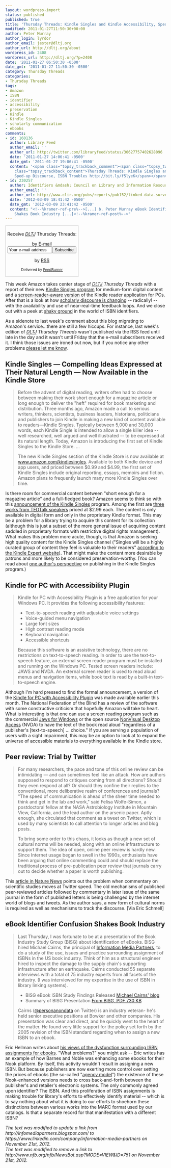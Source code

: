```yaml
---
layout: wordpress-import
status: published
published: true
title: 'Thursday Threads: Kindle Singles and Kindle Accessibility, Sped-up Discourse, ISBN Troubles'
modified: 2011-01-27T11:50:30+00:00
author: Peter Murray
author_login: lyrdor
author_email: jester@dltj.org
author_url: http://dltj.org/about
wordpress_id: 2408
wordpress_url: http://dltj.org/?p=2408
date: '2011-01-27 06:50:30 -0500'
date_gmt: '2011-01-27 11:50:30 -0500'
category: Thursday Threads
categories:
- Thursday Threads
tags:
- Amazon
- ISBN
- identifier
- accessibility
- preservation
- Kindle
- Kindle Singles
- scholarly communication
- ebooks
comments:
- id: 160136
  author: Library Feed
  author_email: ''
  author_url: http://twitter.com/libraryfeed/status/30627757402628096
  date: '2011-01-27 14:06:41 -0500'
  date_gmt: '2011-01-27 19:06:41 -0500'
  content: '<span class="topsy_trackback_comment"><span class="topsy_twitter_username"><span
    class="topsy_trackback_content">Thursday Threads: Kindle Singles and Kindle Accessibility,
    Sped-up Discourse, ISBN Troubles http://bit.ly/f5lyeK</span></span>'
- id: 230257
  author: Identifiers &mdash; Council on Library and Information Resources
  author_email: ''
  author_url: http://www.clir.org/pubs/reports/pub152/linked-data-survey/part06_a_topics.html
  date: '2012-03-09 18:41:42 -0500'
  date_gmt: '2012-03-09 23:41:42 -0500'
  content: "<!--%kramer-ref-pre%-->[...] b. Peter Murray eBook Identifier Confusion
    Shakes Book Industry [...]<!--%kramer-ref-post%-->"
---
```

<div id="feedburner-thursday-threads-email-2011w04" class="wp-caption alignright noprint noFrontPage" style="width: 230px;">
<form style="border: 1px solid rgb(204, 204, 204); padding: 3px; margin: 0pt; text-align: center;" action="http://feedburner.google.com/fb/a/mailverify" method="post" target="popupwindow" onsubmit="window.open('http://feedburner.google.com/fb/a/mailverify?uri=thursday-threads', 'popupwindow', 'scrollbars=yes,width=550,height=520');return true">
<p>Receive <i><acronym title="Disruptive Library Technology Jester">DLTJ</acronym></i> Thursday Threads:</p>
<p>by&nbsp;<a href="http://feedburner.google.com/fb/a/mailverify?uri=thursday-threads&amp;loc=en_US" title="D.L.T.J. Thursday Threads Email Subscription">E-mail</a><br /><input style="width: 140px;" name="email" value="Your e-mail address" onfocus="if (this.defaultValue==this.value) this.value = ''" type="text"/><input value="thursday-threads" name="uri" type="hidden"/><input name="loc" value="en_US" type="hidden"/><input value="Subscribe" type="submit"/></p>
<p>by&nbsp;<a href="http://feeds.dltj.org/thursday-threads/" title="D.L.T.J. Thursday Threads RSS Feed">RSS</a></p>
<p style="font-size: 80%;">Delivered by <a href="http://feedburner.google.com" target="_blank" title="Google Feedburner Service">FeedBurner</a></p>
</form>
</div>
<p> This week Amazon takes center stage of <i><acronym title="Disruptive Library Technology Jester">DLTJ</acronym> Thursday Threads</i> with a report of their new <a href="#kindle-singles">Kindle Singles program</a> for medium-form digital content and a <a href="#kindle-accessibility">screen-reader-aware version</a> of the Kindle reader application for PCs.  After that is a look at how <a href="#trial-by-twitter">scholarly discourse is changing</a> -- radically! -- with the availability and use of near-real-time feedback loops.  And we close out with a peek at <a href="#ebook-isbn">shaky ground</a> in the world of ISBN identifiers.</p>
<p>As a sidenote to last week's comment about this blog migrating to Amazon's service...there are still a few hiccups.  For instance, last week's edition of <i><acronym title="Disruptive Library Technology Jester">DLTJ</acronym> Thursday Threads</i> wasn't published via the RSS feed until late in the day and it wasn't until Friday that the e-mail subscribers received it.  I think those issues are ironed out now, but if you notice any other problems <a href="/contact">please let me know</a>.</p>
<h2 id="kindle-singles">Kindle Singles &mdash; Compelling Ideas Expressed at Their Natural Length &mdash; Now Available in the Kindle Store</h2>
<blockquote><p>Before the advent of digital reading, writers often had to choose between making their work short enough for a magazine article or long enough to deliver the "heft" required for book marketing and distribution. Three months ago, Amazon made a call to serious writers, thinkers, scientists, business leaders, historians, politicians and publishers to join Kindle in making a new kind of content available to readers&mdash;Kindle Singles. Typically between 5,000 and 30,000 words, each Kindle Single is intended to allow a single killer idea -- well researched, well argued and well illustrated -- to be expressed at its natural length. Today, Amazon is introducing the first set of Kindle Singles to the Kindle Store. ...</p>
<p>The new Kindle Singles section of the Kindle Store is now available at <a href="http://www.amazon.com/kindlesingles" title="Kindle Singles | Amazon.com">www.amazon.com/kindlesingles</a>. Available to both Kindle device and app users, and priced between $0.99 and $4.99, the first set of Kindle Singles include original reporting, essays, memoirs and fiction. Amazon plans to frequently launch many more Kindle Singles over time.</p>
</blockquote>
<p>Is there room for commercial content between "short enough for a magazine article" and a full-fledged book?  Amazon seems to think so with this <a href="http://www.businesswire.com/news/home/20110126006018/en/Kindle-Singles" title="Kindle Singles -- Compelling Ideas Expressed at Their Natural Length -- Now Available in the Kindle Store | Business Wire">announcement of the Kindle Singles</a> program.  Among the first are <a href="http://blog.ted.com/2011/01/26/introducing-tedbooks/" title="Introducing TED Books | TED Blog">three works from TEDTalk speakers</a> priced at $2.99 each.  The content is only available in digital form and only in the proprietary Kindle format.  This may be a problem for a library trying to acquire this content for its collection (although this is just a subset of the more general issue of acquiring content saddled in proprietary formats with restrictive digital rights management).  What makes this problem more acute, though, is that Amazon is seeking high quality content for the Kindle Singles channel ("Singles will be a highly curated group of content they feel is valuable to their readers" <a href="http://www.kindleexpert.com/kindle-singles-are-coming%E2%80%A6-and-here%E2%80%99s-what-you-need-to-know/" title="Kindle Singles are coming | Kindleexpert.com">according to the Kindle Expert website</a>).  That might make the content more desirable by patrons and more likely to be considered preservation-worthy.  (You can read about <a href="http://www.zdnet.com/blog/btl/review-my-amazon-kindle-single-publishing-experiment/43911" title="My Amazon Kindle Single publishing experiment | ZDNet">one author's perspective</a> on publishing in the Kindle Singles program.)</p>
<h2 id="kindle-accessibility">Kindle for PC with Accessibility Plugin</h2>
<blockquote><p>Kindle for PC with Accessibility Plugin is a free application for your Windows PC. It provides the following accessibility features:</p>
<ul>
<li>Text-to-speech reading with adjustable voice settings</li>
<li>Voice-guided menu navigation</li>
<li>Large font sizes</li>
<li>High contrast reading mode</li>
<li>Keyboard navigation</li>
<li>Accessible shortcuts</li>
</ul>
<p>Because this software is an assistive technology, there are no restrictions on text-to-speech reading. In order to use the text-to-speech feature, an external screen reader program must be installed and running on the Windows PC.  Tested screen readers include: JAWS and NVDA. An external screen reader is used to read aloud menus and navigation items, while book text is read by a built-in text-to-speech engine.</p>
</blockquote>
<p>Although I'm hard pressed to find the formal announcement, a version of the <a href="http://www.amazon.com/gp/feature.html/ref=kin_pcacc_surl&docId=1000632481" title="Kindle for PC with Accessibility Plugin">Kindle for PC with Accessibility Plugin</a> was made available earlier this month.  The National Federation of the Blind has a <span class="removed_link" title="http://www.nfb.org/nfb/NewsBot.asp?MODE=VIEW&amp;ID=751">review of the software</span> with some constructive criticism that hopefully Amazon will take to heart.  What is interesting is that one can use a screen reading program such as the commercial <a href="http://www.freedomscientific.com/products/fs/jaws-product-page.asp" title="JAWS for Windows Screen Reading Software | Freedom Scientific">Jaws for Windows</a> or the open source <a href="http://www.nvda-project.org/" title="NVDA homepage">NonVisual Desktop Access</a> (NVDA) to have the text of the book read aloud "regardless of a publisher's [text-to-speech] ... choice."  If you are serving a population of users with a sight impairment, this may be an option to look at to expand the universe of accessible materials to everything available in the Kindle store. </p>
<h2 id="trial-by-twitter">Peer review: Trial by Twitter</h2>
<blockquote><p>For many researchers, the pace and tone of this online review can be intimidating &mdash; and can sometimes feel like an attack. How are authors supposed to respond to critiques coming from all directions? Should they even respond at all? Or should they confine their replies to the conventional, more deliberative realm of conferences and journals? "The speed of communication is ahead of the sheer time needed to think and get in the lab and work," said Felisa Wolfe-Simon, a postdoctoral fellow at the NASA Astrobiology Institute in Mountain View, California, and the lead author on the arsenic paper. Aptly enough, she circulated that comment as a tweet on Twitter, which is used by many scientists to call attention to longer articles and blog posts.</p>
<p>To bring some order to this chaos, it looks as though a new set of cultural norms will be needed, along with an online infrastructure to support them. The idea of open, online peer review is hardly new. Since Internet usage began to swell in the 1990s, enthusiasts have been arguing that online commenting could and should replace the traditional process of pre-publication peer review that journals carry out to decide whether a paper is worth publishing.</p>
</blockquote>
<p>This <a href="http://www.nature.com/news/2011/110119/full/469286a.html" title="Peer review: Trial by Twitter : Nature News">article in Nature News</a> points out the problem when commentary on scientific studies moves at Twitter speed.  The old mechanisms of published peer-reviewed articles followed by commentary in later issue of the same journal in the form of published letters is being challenged by the internet world of blogs and tweets.  As the author says, a new form of cultural norms is required as well as mechanisms to track the discourse.  [Via Eric Schmell]</p>
<h2 id="ebook-isbn">eBook Identifier Confusion Shakes Book Industry</h2>
<blockquote><p>Last Thursday, I was fortunate to be at a presentation of the Book Industry Study Group (BISG) about identification of eBooks. BISG hired Michael Cairns, the principal of <a href="https://www.linkedin.com/company/information-media-partners" title="Information Media Partners">Information Media Partners</a>, to do a study of the use, issues and practice surrounding assignment of ISBNs in the US book industry. Think of him as a structural engineer hired to inspect the damage to the supply chain's supporting infrastructure after an earthquake. Cairns conducted 55 separate interviews with a total of 75 industry experts from all facets of the industry. (I was interviewed for my expertise in the use of ISBN in library linking systems).</p>
<ul>
<li>BISG eBook ISBN Study Findings Released <a href="http://personanondata.blogspot.com/2011/01/bisg-ebook-isbn-study-findings-released.html" title="BISG eBook ISBN Study Findings Released | Personanondata">Michael Cairns' blog</a></li>
<li>Summary of BISG Presentation <a href="http://www.bisg.org/docs/BISG_identification_of_e-books_research_project_summary_findings.pdf" title="Book Industry Study Group's Identification of E-Books Research Project, Summary of Report Findings">From BISG, PDF 730 KB</a></li>
</ul>
<p>Cairns (<a href="http://twitter.com/#%21/personanondata" title="personanondata on Twitter">@personanondata</a> on Twitter) is an industry veteran- he's held senior executive positions at Bowker and other companies. His presentation was clear and direct, and he quickly went to the heart of the matter. He found very little support for the policy set forth by the 2005 revision of the ISBN standard regarding when to assign a new ISBN to an ebook.</p></blockquote>
<p>Eric Hellman writes about <a href="http://go-to-hellman.blogspot.com/2011/01/ebook-identifier-confusion-shakes-book.html" title="eBook Identifier Confusion Shakes Book Industry | Go To Hellman">his views of the dysfunction surrounding ISBN assignments for ebooks</a>.  "What problems?" you might ask -- Eric writes has an example of how Barnes and Noble was enhancing some ebooks for their Nook platform.  By itself, this activity wouldn't result in assigning a new ISBN.  But because publishers are now exerting more control over setting the prices of ebooks (the so-called "<a href="http://www.libraryjournal.com/article/CA6721294.html" title="Macmillan CEO Explains &#039;Agency Model&#039; for Selling Ebooks | Library Journal">agency model</a>") the existence of these Nook-enhanced versions needs to cross back-and-forth between the publisher's and retailer's electronic systems.  The only commonly agreed upon identifier?  The ISBN.  And this proliferation of ISBN assignments is making trouble for library's efforts to effectively identify material -- which is to say nothing about what it is doing to our efforts to shoehorn these distinctions between various works into the MARC format used by our catalogs.  Is that a separate record for that manifestation with a different ISBN?
<p style="padding:0;margin:0;font-style:italic;">The text was modified to update a link from http://infomediapartners.blogspot.com/ to https://www.linkedin.com/company/information-media-partners on November 21st, 2012.</p>
<p style="padding:0;margin:0;font-style:italic;" class="removed_link">The text was modified to remove a link to http://www.nfb.org/nfb/NewsBot.asp?MODE=VIEW&ID=751 on November 21st, 2012.</p>
